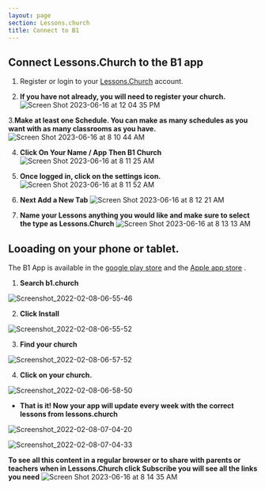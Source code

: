 ```yaml
---
layout: page
section: Lessons.church
title: Connect to B1
---
```


## Connect Lessons.Church to the B1 app

1. Register or login to your [Lessons.Church](https://lessons.church/login) account.

2. **If you have not already, you will need to register your church.**
   ![Screen Shot 2023-06-16 at 12 04 35 PM](https://github.com/LiveChurchSolutions/ChurchAppsSupport/assets/65249159/9e52de5e-0d7e-45f6-a56d-a0e4c952e462)

3.**Make at least one Schedule. You can make as many schedules as you want with as many classrooms as you have.**
![Screen Shot 2023-06-16 at 8 10 44 AM](https://github.com/LiveChurchSolutions/ChurchAppsSupport/assets/65249159/81a40922-0f44-4ad0-8259-287489cdff21)

4. **Click On Your Name / App Then B1 Church**
   ![Screen Shot 2023-06-16 at 8 11 25 AM](https://github.com/LiveChurchSolutions/ChurchAppsSupport/assets/65249159/015c8bd9-36ce-44e8-975a-a02519dad371)

5. **Once logged in, click on the settings icon.**
   ![Screen Shot 2023-06-16 at 8 11 52 AM](https://github.com/LiveChurchSolutions/ChurchAppsSupport/assets/65249159/e5831fa7-12fa-4c8f-b890-7396e29e9d45)

6. **Next Add a New Tab**
   ![Screen Shot 2023-06-16 at 8 12 21 AM](https://github.com/LiveChurchSolutions/ChurchAppsSupport/assets/65249159/7907014d-141b-4f84-9aca-f204dcd3a27f)

7. **Name your Lessons anything you would like and make sure to select the type as Lessons.Church**
   ![Screen Shot 2023-06-16 at 8 13 13 AM](https://github.com/LiveChurchSolutions/ChurchAppsSupport/assets/65249159/ede0ccd6-390c-4f35-819e-211bb1f51c0e)

## Looading on your phone or tablet.

The B1 App is available in the [google play store](https://play.google.com/store/apps/details?id=church.b1.mobile) and the [Apple app store](https://apps.apple.com/us/app/b1-church/id1610587256) .

1.  **Search b1.church**

![Screenshot_2022-02-08-06-55-46](https://user-images.githubusercontent.com/65249159/152998360-30412081-031d-4cde-b00e-5287f0244e56.png)

2.  **Click Install**

![Screenshot_2022-02-08-06-55-52](https://user-images.githubusercontent.com/65249159/152998554-2664f0a1-09a5-4c61-939b-9a3a25c8a3e1.png)

3.  **Find your church**

![Screenshot_2022-02-08-06-57-52](https://user-images.githubusercontent.com/65249159/152998684-037695e7-3072-4e5c-8562-d64a9a8c0444.png)

4. **Click on your church.**

![Screenshot_2022-02-08-06-58-50](https://user-images.githubusercontent.com/65249159/152998783-c8f7cb86-5d2c-4625-b56f-32157d28a830.png)

- **That is it! Now your app will update every week with the correct lessons from lessons.church**

![Screenshot_2022-02-08-07-04-20](https://user-images.githubusercontent.com/65249159/152998976-ac130590-c764-4b30-9d10-edbbfb6adde1.png)

![Screenshot_2022-02-08-07-04-33](https://user-images.githubusercontent.com/65249159/152999000-a7a93d15-34be-4256-adb3-892731aefde5.png)

**To see all this content in a regular browser or to share with parents or teachers when in Lessons.Church click Subscribe you will see all the links you need**
![Screen Shot 2023-06-16 at 8 14 35 AM](https://github.com/LiveChurchSolutions/ChurchAppsSupport/assets/65249159/ade3a599-34df-47c7-8b05-7bc900bb7480)
